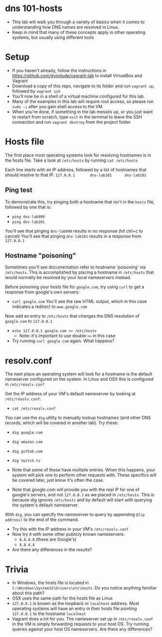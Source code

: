 # dns 101-hosts
- This lab will walk you through a variety of basics when it comes to understanding how DNS names are resolved in Linux.
- Keep in mind that many of these concepts apply in other operating systems, but usually using different tools

# Setup
- If you haven't already, follow the instructions in https://github.com/dyindude/vagrant-lab to install VirtualBox and Vagrant
- Download a copy of this repo, navigate to its folder and run `vagrant up`, followed by `vagrant ssh`
- You'll now be in a shell of a virtual machine configured for this lab.
- Many of the examples in this lab will require root access, so please run `sudo -i` after you gain shell access to the VM
- When you're done, if something in the lab messes up, or you just want to restart from scratch, type `exit` in the terminal to leave the SSH connection and run `vagrant destroy` from the project folder 

# Hosts file
The first place most operating systems look for resolving hostnames is in the hosts file. Take a look at `/etc/hosts` by running `cat /etc/hosts`

Each line starts with an IP address, followed by a list of hostnames that should resolve to that IP.
`127.0.0.1       dns-lab101      dns-lab101`

## Ping test
To demonstrate this, try pinging both a hostname that isn't in the `hosts` file, followed by one that is:
- `ping dns-lab999`
- `ping dns-lab101`

You'll see that pinging `dns-lab999` results in no response (hit ctrl+c to cancel)
You'll see that pinging `dns-lab101` results in a response from `127.0.0.1`

## Hostname "poisoning"
Sometimes you'll see documentation refer to hostname 'poisoning' via `/etc/hosts`. This is accomplished by placing a hostname in `/etc/hosts` that would normally be resolved by your local nameservers instead.

Before poisoning your hosts file for `google.com`, try using `curl` to get a response from google's own servers:
- `curl google.com`
You'll see the raw HTML output, which in this case indicates a redirect to `www.google.com`

Now add an entry to `/etc/hosts` that changes the DNS resolution of `google.com` to `127.0.0.1`
- `echo 127.0.0.1 google.com >> /etc/hosts`
  - Note: it's important to use double `>>` in this case
- Try running `curl google.com` again. What happens?

# resolv.conf
The next place an operating system will look for a hostname is the default nameserver configured on the system. In Linux and OSX this is configured in `/etc/resolv.conf`

Get the IP address of your VM's default nameserver by looking at `/etc/resolv.conf`:
- `cat /etc/resolv.conf`

You can use the `dig` utility to manually lookup hostnames (and other DNS records, which will be covered in another lab). Try these:
- `dig google.com`
- `dig amazon.com`
- `dig github.com`
- `dig twitch.tv`

- Note that some of these have multiple entries. When this happens, your system will pick one to perform other requests with. These specifics will be covered later, just know it's often the case.
- Note that google.com will provide you with the real IP for one of google's servers, and not `127.0.0.1` as we placed in `/etc/hosts`. This is because dig ignores `/etc/hosts` and by default will start with querying the system's default nameserver.

With `dig`, you can specify the nameserver to query by appending `@[ip address]` to the end of the command.
- Try this with the IP address in your VM's `/etc/resolv.conf`
- Now try it with some other publicly known nameservers:
  - `8.8.8.8` (these are Google's)
  - `8.8.4.4`
- Are there any differences in the results?

# Trivia
- In Windows, the hosts file is located in `C:\Windows\System32\Drivers\etc\hosts`. Do you notice anything familiar about this path?
- OSX uses the same path for the hosts file as Linux
- `127.0.0.1` is known as the loopback or `localhost` address. Most operating systems will have an entry in their hosts file pointing `127.0.0.1` to the hostname `localhost`
- Vagrant does a lot for you. The nameserver set up in `/etc/resolv.conf` in the VM is simply forwarding requests to your host OS. Try running queries against your host OS nameservers. Are there any differences? 
